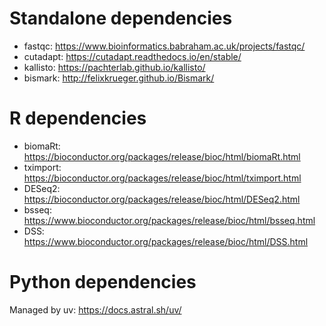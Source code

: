 # Standalone dependencies

- fastqc: https://www.bioinformatics.babraham.ac.uk/projects/fastqc/
- cutadapt: https://cutadapt.readthedocs.io/en/stable/
- kallisto: https://pachterlab.github.io/kallisto/
- bismark: http://felixkrueger.github.io/Bismark/

# R dependencies

- biomaRt: https://bioconductor.org/packages/release/bioc/html/biomaRt.html
- tximport: https://bioconductor.org/packages/release/bioc/html/tximport.html
- DESeq2: https://bioconductor.org/packages/release/bioc/html/DESeq2.html
- bsseq: https://www.bioconductor.org/packages/release/bioc/html/bsseq.html
- DSS: https://www.bioconductor.org/packages/release/bioc/html/DSS.html

# Python dependencies

Managed by uv: https://docs.astral.sh/uv/
